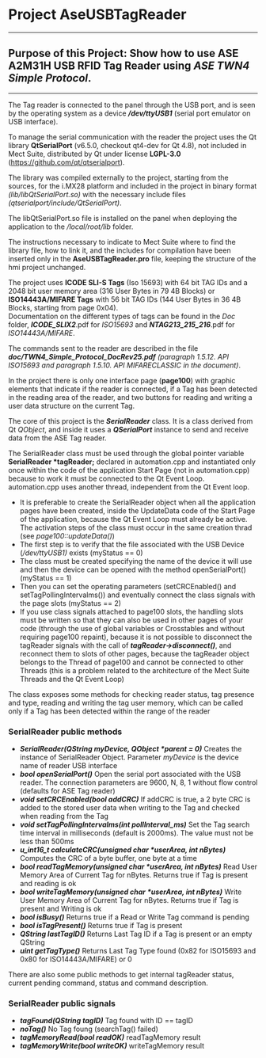 # Project **AseUSBTagReader**
***
## Purpose of this Project: Show how to use **ASE A2M31H** USB RFID Tag Reader using *ASE TWN4 Simple Protocol*.  
***
The Tag reader is connected to the panel through the USB port, and is seen by the operating system as a device ***/dev/ttyUSB1*** (serial port emulator on USB interface).  

To manage the serial communication with the reader the project uses the Qt library **QtSerialPort** (v6.5.0, checkout qt4-dev for Qt 4.8), not included in Mect Suite, distributed by Qt under license **LGPL-3.0** (https://github.com/qt/qtserialport).  

The library was compiled externally to the project, starting from the sources, for the i.MX28 platform and included in the project in binary format *(lib/libQtSerialPort.so)* with the necessary include files *(qtserialport/include/QtSerialPort)*.  

The libQtSerialPort.so file is installed on the panel when deploying the application to the */local/root/lib* folder.  

The instructions necessary to indicate to Mect Suite where to find the library file, how to link it, and the includes for compilation have been inserted only in the **AseUSBTagReader.pro** file, keeping the structure of the hmi project unchanged.  

The project uses **ICODE SLI-S Tags** (Iso 15693) with 64 bit TAG IDs and a 2048 bit user memory area (316 User Bytes in 79 4B Blocks) or **ISO14443A/MIFARE Tags** with 56 bit TAG IDs (144 User Bytes in 36 4B Blocks, starting from page 0x04).  
Documentation on the different types of tags can be found in the *Doc* folder, ***ICODE_SLIX2***.pdf for *ISO15693* and ***NTAG213_215_216***.pdf for *ISO14443A/MIFARE*.

The commands sent to the reader are described in the file ***doc/TWN4_Simple_Protocol_DocRev25.pdf*** *(paragraph 1.5.12. API ISO15693 and paragraph 1.5.10. API MIFARECLASSIC in the document)*.  

In the project there is only one interface page (**page100**) with graphic elements that indicate if the reader is connected, if a Tag has been detected in the reading area of the reader, and two buttons for reading and writing a user data structure on the current Tag.  

The core of this project is the ***SerialReader*** class. It is a class derived from Qt *QObject*, and inside it uses a ***QSerialPort*** instance to send and receive data from the ASE Tag reader.  

The SerialReader class must be used through the global pointer variable **SerialReader \*tagReader;** declared in automation.cpp and instantiated only once within the code of the application Start Page (not in automation.cpp) because to work it must be connected to the Qt Event Loop.  
automation.cpp uses another thread, independent from the Qt Event loop.  

- It is preferable to create the SerialReader object when all the application pages have been created, inside the UpdateData code of the Start Page of the application, because the Qt Event Loop must already be active. The activation steps of the class must occur in the same creation thrad (see *page100::updateData()*)
- The first step is to verify that the file associated with the USB Device (*/dev/ttyUSB1)* exists (myStatus == 0)
- The class must be created specifying the name of the device it will use and then the device can be opened with the method openSerialPort() (myStatus == 1)  
- Then you can set the operating parameters (setCRCEnabled() and setTagPollingIntervalms())  and eventually connect the class signals with the page slots (myStatus == 2)
- If you use class signals attached to page100 slots, the handling slots must be written so that they can also be used in other pages of your code (through the use of global variables or Crosstables and without requiring page100 repaint), because it is not possible to disconnect the tagReader signals with the call of ***tagReader->disconnect()***, and reconnect them to slots of other pages, because the tagReader object belongs to the Thread of page100 and cannot be connected to other Threads (this is a problem related to the architecture of the Mect Suite Threads and the Qt Event Loop)  

The class exposes some methods for checking reader status, tag presence and type, reading and writing the tag user memory, which can be called only if a Tag has been detected within the range of the reader

### SerialReader public methods

- ***SerialReader(QString myDevice, QObject \*parent = 0)*** Creates the instance of SerialReader Object. Parameter *myDevice* is the device name of reader USB interface
- ***bool  openSerialPort()*** Open the serial port associated with the USB reader. The connection parameters are 9600, N, 8, 1 without flow control (defaults for ASE Tag reader)
- ***void  setCRCEnabled(bool addCRC)*** If addCRC is true, a 2 byte CRC is added to the stored user data when writing to the Tag and checked when reading from the Tag  
- ***void  setTagPollingIntervalms(int pollInterval_ms)*** Set the Tag search time interval in milliseconds (default is 2000ms). The value must not be less than 500ms  
- ***u_int16_t  calculateCRC(unsigned char \*userArea, int nBytes)***  Computes the CRC of a byte buffer, one byte at a time
- ***bool  readTagMemory(unsigned char \*userArea, int nBytes)***   Read User Memory Area of Current Tag for nBytes. Returns true if Tag is present and reading is ok
- ***bool  writeTagMemory(unsigned char \*userArea, int nBytes)***  Write User Memory Area of Current Tag for nBytes. Returns true if Tag is present and Writing is ok
- ***bool  isBusy()*** Returns true if a Read or Write Tag command is pending
- ***bool  isTagPresent()*** Returns true if Tag is present
- ***QString lastTagID()*** Returns Last Tag ID if a Tag is present or an empty QString
- ***uint  getTagType()*** Returns Last Tag Type found (0x82 for ISO15693 and 0x80 for ISO14443A/MIFARE) or 0

There are also some public methods to get internal tagReader status, current pending command, status and command description.

### SerialReader public signals

- ***tagFound(QString tagID)*** Tag found with ID == tagID 
- ***noTag()*** No Tag foung (searchTag() failed)
- ***tagMemoryRead(bool readOK)*** readTagMemory result
- ***tagMemoryWrite(bool writeOK)*** writeTagMemory result
